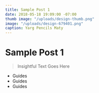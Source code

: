 ```yaml
---
title: Sample Post 1
date: 2018-05-18 19:09:00 -07:00
thumb image: "/uploads/design-thumb.png"
image: "/uploads/design-679401.png"
caption: Yarg Pencils Maty
---
```


# Sample Post 1

> Insightful Text Goes Here

* Guides
* Guides
* Guides

